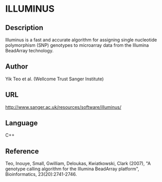 # ILLUMINUS

## Description
Illuminus is a fast and accurate algorithm for assigning single nucleotide polymorphism (SNP) genotypes to microarray data from the Illumina BeadArray technology.

## Author
Yik Teo et al. (Wellcome Trust Sanger Institute)

## URL
http://www.sanger.ac.uk/resources/software/illuminus/

## Language
C++

## Reference
Teo, Inouye, Small, Gwilliam, Deloukas, Kwiatkowski, Clark (2007), "A genotype calling algorithm for the Illumina BeadArray platform", Bioinformatics, 23(20):2741-2746.